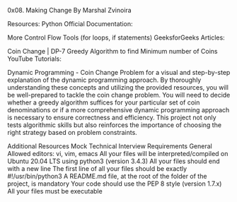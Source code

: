 0x08. Making Change By Marshal Zvinoira

Resources:
Python Official Documentation:

More Control Flow Tools (for loops, if statements)
GeeksforGeeks Articles:

Coin Change | DP-7
Greedy Algorithm to find Minimum number of Coins
YouTube Tutorials:

Dynamic Programming - Coin Change Problem for a visual and step-by-step explanation of the dynamic programming approach.
By thoroughly understanding these concepts and utilizing the provided resources, you will be well-prepared to tackle the coin change problem. You will need to decide whether a greedy algorithm suffices for your particular set of coin denominations or if a more comprehensive dynamic programming approach is necessary to ensure correctness and efficiency. This project not only tests algorithmic skills but also reinforces the importance of choosing the right strategy based on problem constraints.

Additional Resources
Mock Technical Interview
Requirements
General
Allowed editors: vi, vim, emacs
All your files will be interpreted/compiled on Ubuntu 20.04 LTS using python3 (version 3.4.3)
All your files should end with a new line
The first line of all your files should be exactly #!/usr/bin/python3
A README.md file, at the root of the folder of the project, is mandatory
Your code should use the PEP 8 style (version 1.7.x)
All your files must be executable
